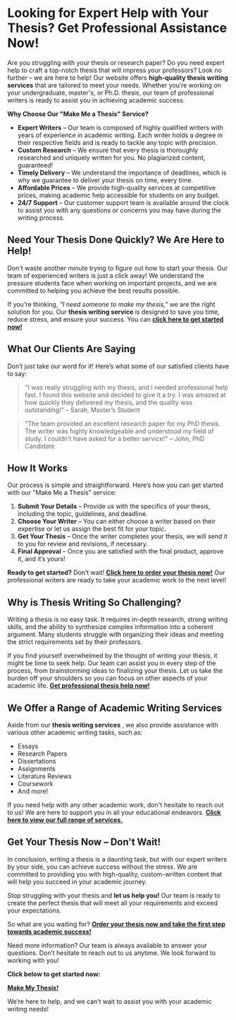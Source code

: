# Looking for Expert Help with Your Thesis? Get Professional Assistance Now!

Are you struggling with your thesis or research paper? Do you need expert help to craft a top-notch thesis that will impress your professors? Look no further – we are here to help! Our website offers **high-quality thesis writing services** that are tailored to meet your needs. Whether you’re working on your undergraduate, master's, or Ph.D. thesis, our team of professional writers is ready to assist you in achieving academic success.

**Why Choose Our "Make Me a Thesis" Service?**

- **Expert Writers** – Our team is composed of highly qualified writers with years of experience in academic writing. Each writer holds a degree in their respective fields and is ready to tackle any topic with precision.
- **Custom Research** – We ensure that every thesis is thoroughly researched and uniquely written for you. No plagiarized content, guaranteed!
- **Timely Delivery** – We understand the importance of deadlines, which is why we guarantee to deliver your thesis on time, every time.
- **Affordable Prices** – We provide high-quality services at competitive prices, making academic help accessible for students on any budget.
- **24/7 Support** – Our customer support team is available around the clock to assist you with any questions or concerns you may have during the writing process.

## Need Your Thesis Done Quickly? We Are Here to Help!

Don't waste another minute trying to figure out how to start your thesis. Our team of experienced writers is just a click away! We understand the pressure students face when working on important projects, and we are committed to helping you achieve the best results possible.

If you're thinking, _"I need someone to make my thesis,"_ we are the right solution for you. Our **thesis writing service** is designed to save you time, reduce stress, and ensure your success. You can [**click here to get started now!**](https://tinyurl.com/topessay?keyword=make+me+a+thesis)

## What Our Clients Are Saying

Don’t just take our word for it! Here’s what some of our satisfied clients have to say:

> "I was really struggling with my thesis, and I needed professional help fast. I found this website and decided to give it a try. I was amazed at how quickly they delivered my thesis, and the quality was outstanding!" – Sarah, Master’s Student

> "The team provided an excellent research paper for my PhD thesis. The writer was highly knowledgeable and understood my field of study. I couldn't have asked for a better service!" – John, PhD Candidate

## How It Works

Our process is simple and straightforward. Here’s how you can get started with our "Make Me a Thesis" service:

1. **Submit Your Details** – Provide us with the specifics of your thesis, including the topic, guidelines, and deadline.
2. **Choose Your Writer** – You can either choose a writer based on their expertise or let us assign the best fit for your topic.
3. **Get Your Thesis** – Once the writer completes your thesis, we will send it to you for review and revisions, if necessary.
4. **Final Approval** – Once you are satisfied with the final product, approve it, and it’s yours!

**Ready to get started?** Don’t wait! [**Click here to order your thesis now!**](https://tinyurl.com/topessay?keyword=make+me+a+thesis) Our professional writers are ready to take your academic work to the next level!

## Why is Thesis Writing So Challenging?

Writing a thesis is no easy task. It requires in-depth research, strong writing skills, and the ability to synthesize complex information into a coherent argument. Many students struggle with organizing their ideas and meeting the strict requirements set by their professors.

If you find yourself overwhelmed by the thought of writing your thesis, it might be time to seek help. Our team can assist you in every step of the process, from brainstorming ideas to finalizing your thesis. Let us take the burden off your shoulders so you can focus on other aspects of your academic life. [**Get professional thesis help now!**](https://tinyurl.com/topessay?keyword=make+me+a+thesis)

## We Offer a Range of Academic Writing Services

Aside from our **thesis writing services** , we also provide assistance with various other academic writing tasks, such as:

- Essays
- Research Papers
- Dissertations
- Assignments
- Literature Reviews
- Coursework
- And more!

If you need help with any other academic work, don't hesitate to reach out to us! We are here to support you in all your educational endeavors. [**Click here to view our full range of services.**](https://tinyurl.com/topessay?keyword=make+me+a+thesis)

## Get Your Thesis Now – Don't Wait!

In conclusion, writing a thesis is a daunting task, but with our expert writers by your side, you can achieve success without the stress. We are committed to providing you with high-quality, custom-written content that will help you succeed in your academic journey.

Stop struggling with your thesis and **let us help you!** Our team is ready to create the perfect thesis that will meet all your requirements and exceed your expectations.

So what are you waiting for? [**Order your thesis now and take the first step towards academic success!**](https://tinyurl.com/topessay?keyword=make+me+a+thesis)

Need more information? Our team is always available to answer your questions. Don’t hesitate to reach out to us anytime. We look forward to working with you!

**Click below to get started now:**

[**Make My Thesis!**](https://tinyurl.com/topessay?keyword=make+me+a+thesis)

We’re here to help, and we can’t wait to assist you with your academic writing needs!
